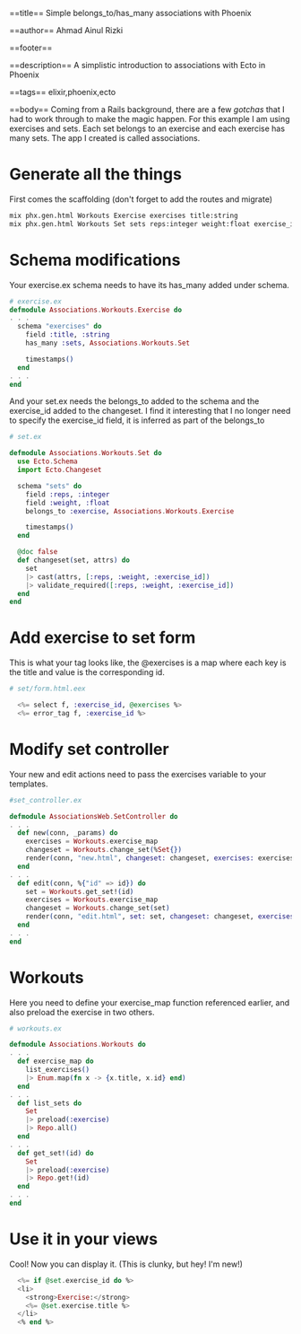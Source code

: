 ==title==
Simple belongs_to/has_many associations with Phoenix

==author==
Ahmad Ainul Rizki

==footer==


==description==
A simplistic introduction to associations with Ecto in Phoenix

==tags==
elixir,phoenix,ecto

==body==
Coming from a Rails background, there are a few _gotchas_ that I had to work through to make the magic happen. For this example I am using exercises and sets. Each set belongs to an exercise and each exercise has many sets. The app I created is called associations.

# Generate all the things

First comes the scaffolding (don't forget to add the routes and migrate) 

```bash
mix phx.gen.html Workouts Exercise exercises title:string
mix phx.gen.html Workouts Set sets reps:integer weight:float exercise_id:references:exercises
```

# Schema modifications

Your exercise.ex schema needs to have its has\_many added under schema.

```elixir
# exercise.ex
defmodule Associations.Workouts.Exercise do
. . .
  schema "exercises" do
    field :title, :string
    has_many :sets, Associations.Workouts.Set

    timestamps()
  end
. . .
end
```

And your set.ex needs the belongs\_to added to the schema and the exercise\_id added to the changeset. I find it interesting that I no longer need to specify the exercise_id field, it is inferred as part of the belongs\_to

```elixir
# set.ex

defmodule Associations.Workouts.Set do
  use Ecto.Schema
  import Ecto.Changeset

  schema "sets" do
    field :reps, :integer
    field :weight, :float
    belongs_to :exercise, Associations.Workouts.Exercise

    timestamps()
  end

  @doc false
  def changeset(set, attrs) do
    set
    |> cast(attrs, [:reps, :weight, :exercise_id])
    |> validate_required([:reps, :weight, :exercise_id])
  end
end
```

# Add exercise to set form

This is what your tag looks like, the @exercises is a map where each key is the title and value is the corresponding id.

```elixir
# set/form.html.eex

  <%= select f, :exercise_id, @exercises %>
  <%= error_tag f, :exercise_id %>
```

# Modify set controller

Your new and edit actions need to pass the exercises variable to your templates.

```elixir
#set_controller.ex

defmodule AssociationsWeb.SetController do
. . .
  def new(conn, _params) do
    exercises = Workouts.exercise_map
    changeset = Workouts.change_set(%Set{})
    render(conn, "new.html", changeset: changeset, exercises: exercises)
  end
. . .
  def edit(conn, %{"id" => id}) do
    set = Workouts.get_set!(id)
    exercises = Workouts.exercise_map
    changeset = Workouts.change_set(set)
    render(conn, "edit.html", set: set, changeset: changeset, exercises: exercises)
  end
. . .
end
```

# Workouts

Here you need to define your exercise_map function referenced earlier, and also preload the exercise in two others.

```elixir
# workouts.ex

defmodule Associations.Workouts do
. . .
  def exercise_map do
    list_exercises()
    |> Enum.map(fn x -> {x.title, x.id} end)
  end
. . .
  def list_sets do
    Set
    |> preload(:exercise)
    |> Repo.all()
  end
. . .
  def get_set!(id) do
    Set
    |> preload(:exercise)
    |> Repo.get!(id)
  end
. . .
end
```

# Use it in your views

Cool! Now you can display it. (This is clunky, but hey! I'm new!)

```elixir
  <%= if @set.exercise_id do %>
  <li>
    <strong>Exercise:</strong>
    <%= @set.exercise.title %>
  </li>
  <% end %>
```
